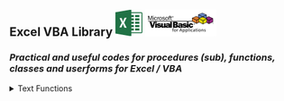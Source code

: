 ## Excel VBA Library  ![Excel](images/ms_excel.png?raw=true)  ![VBA](images/vba.png?raw=true)
### *Practical and useful codes for procedures (sub), functions, classes and userforms for Excel / VBA*
<details>
  <summary>Text Functions</summary>
  <blockquote>
    <ul>
      <li>
        <a href="https://github.com/Maux" title="Fx_Count_Occurrences" alt="Fx_Count_Occurrences">Fx_Count_Occurrences</a><br>Returns a Long specifying the number of occurrences of a string within another. Comparison mode available for distinction or not between uppercase and lowercase.
      </li>
      <li>
        Fx_Count_Words<br>Returns the number of words in a text, using the standard delimiter (space) between words.
      </li>
    </ul>
  </blockquote>
</details>
